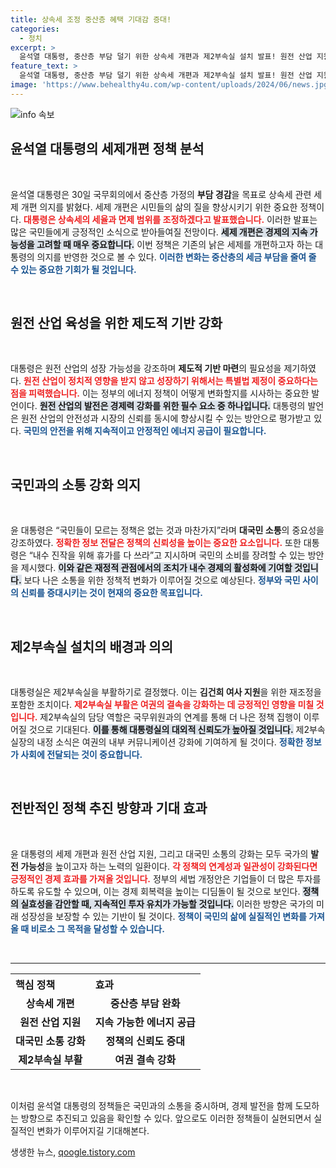```yaml
---
title: 상속세 조정 중산층 혜택 기대감 증대!
categories:
  - 정치
excerpt: >
  윤석열 대통령, 중산층 부담 덜기 위한 상속세 개편과 제2부속실 설치 발표! 원전 산업 지원과 소통 강화로 국민과의 연결 고리 다지기. 클릭해 자세한 내용을 확인하세요!
feature_text: >
  윤석열 대통령, 중산층 부담 덜기 위한 상속세 개편과 제2부속실 설치 발표! 원전 산업 지원과 소통 강화로 국민과의 연결 고리 다지기. 클릭해 자세한 내용을 확인하세요!
image: 'https://www.behealthy4u.com/wp-content/uploads/2024/06/news.jpg'
---
```


<p><img src="https://www.behealthy4u.com/wp-content/uploads/2024/06/news.jpg" alt="info 속보" /></p>

<h2 data-ke-size="size26">윤석열 대통령의 세제개편 정책 분석</h2>

<p data-ke-size="size16">&nbsp;</p>

<p>윤석열 대통령은 30일 국무회의에서 중산층 가정의 <b>부담 경감</b>을 목표로 상속세 관련 세제 개편 의지를 밝혔다. 세제 개편은 시민들의 삶의 질을 향상시키기 위한 중요한 정책이다. <b><span style="color: #ee2323;">대통령은 상속세의 세율과 면제 범위를 조정하겠다고 발표했습니다.</span></b> 이러한 발표는 많은 국민들에게 긍정적인 소식으로 받아들여질 전망이다. <b><span style="background-color: #21538527;">세제 개편은 경제의 지속 가능성을 고려할 때 매우 중요합니다.</span></b> 이번 정책은 기존의 낡은 세제를 개편하고자 하는 대통령의 의지를 반영한 것으로 볼 수 있다. <b><span style="color: #1a5490;">이러한 변화는 중산층의 세금 부담을 줄여 줄 수 있는 중요한 기회가 될 것입니다.</span></b></p>

<p data-ke-size="size16">&nbsp;</p>

<h2 data-ke-size="size26">원전 산업 육성을 위한 제도적 기반 강화</h2>

<p data-ke-size="size16">&nbsp;</p>

<p>대통령은 원전 산업의 성장 가능성을 강조하며 <b>제도적 기반 마련</b>의 필요성을 제기하였다. <b><span style="color: #ee2323;">원전 산업이 정치적 영향을 받지 않고 성장하기 위해서는 특별법 제정이 중요하다는 점을 피력했습니다.</span></b> 이는 정부의 에너지 정책이 어떻게 변화할지를 시사하는 중요한 발언이다. <b><span style="background-color: #21538527;">원전 산업의 발전은 경제력 강화를 위한 필수 요소 중 하나입니다.</span></b> 대통령의 발언은 원전 산업의 안전성과 시장의 신뢰를 동시에 향상시킬 수 있는 방안으로 평가받고 있다. <b><span style="color: #1a5490;">국민의 안전을 위해 지속적이고 안정적인 에너지 공급이 필요합니다.</span></b></p>

<p data-ke-size="size16">&nbsp;</p>

<h2 data-ke-size="size26">국민과의 소통 강화 의지</h2>

<p data-ke-size="size16">&nbsp;</p>

<p>윤 대통령은 “국민들이 모르는 정책은 없는 것과 마찬가지”라며 <b>대국민 소통</b>의 중요성을 강조하였다. <b><span style="color: #ee2323;">정확한 정보 전달은 정책의 신뢰성을 높이는 중요한 요소입니다.</span></b> 또한 대통령은 “내수 진작을 위해 휴가를 다 쓰라”고 지시하며 국민의 소비를 장려할 수 있는 방안을 제시했다. <b><span style="background-color: #21538527;">이와 같은 재정적 관점에서의 조치가 내수 경제의 활성화에 기여할 것입니다.</span></b> 보다 나은 소통을 위한 정책적 변화가 이루어질 것으로 예상된다. <b><span style="color: #1a5490;">정부와 국민 사이의 신뢰를 증대시키는 것이 현재의 중요한 목표입니다.</span></b></p>

<p data-ke-size="size16">&nbsp;</p>

<h2 data-ke-size="size26">제2부속실 설치의 배경과 의의</h2>

<p data-ke-size="size16">&nbsp;</p>

<p>대통령실은 제2부속실을 부활하기로 결정했다. 이는 <b>김건희 여사 지원</b>을 위한 재조정을 포함한 조치이다. <b><span style="color: #ee2323;">제2부속실 부활은 여권의 결속을 강화하는 데 긍정적인 영향을 미칠 것입니다.</span></b> 제2부속실의 담당 역할은 국무위원과의 연계를 통해 더 나은 정책 집행이 이루어질 것으로 기대된다. <b><span style="background-color: #21538527;">이를 통해 대통령실의 대외적 신뢰도가 높아질 것입니다.</span></b> 제2부속실장의 내정 소식은 여권의 내부 커뮤니케이션 강화에 기여하게 될 것이다. <b><span style="color: #1a5490;">정확한 정보가 사회에 전달되는 것이 중요합니다.</span></b></p>

<p data-ke-size="size16">&nbsp;</p>

<h2 data-ke-size="size26">전반적인 정책 추진 방향과 기대 효과</h2>

<p data-ke-size="size16">&nbsp;</p>

<p>윤 대통령의 세제 개편과 원전 산업 지원, 그리고 대국민 소통의 강화는 모두 국가의 <b>발전 가능성</b>을 높이고자 하는 노력의 일환이다. <b><span style="color: #ee2323;">각 정책의 연계성과 일관성이 강화된다면 긍정적인 경제 효과를 가져올 것입니다.</span></b> 정부의 세법 개정안은 기업들이 더 많은 투자를 하도록 유도할 수 있으며, 이는 경제 회복력을 높이는 디딤돌이 될 것으로 보인다. <b><span style="background-color: #21538527;">정책의 실효성을 감안할 때, 지속적인 투자 유치가 가능할 것입니다.</span></b> 이러한 방향은 국가의 미래 성장성을 보장할 수 있는 기반이 될 것이다. <b><span style="color: #1a5490;">정책이 국민의 삶에 실질적인 변화를 가져올 때 비로소 그 목적을 달성할 수 있습니다.</span></b></p>

<p data-ke-size="size16">&nbsp;</p>

<hr>

<table style="width: 100%; text-align: left; border-collapse: collapse;">
  <tr>
    <th style="height: 20px;">
      <b>핵심 정책</b>
    </th>
    <th style="height: 20px;">
      <b>효과</b>
    </th>
  </tr>
  <tr>
    <td style="text-align: center; height: 17px;"><b>상속세 개편</b></td>
    <td style="text-align: center; height: 17px;"><b>중산층 부담 완화</b></td>
  </tr>
  <tr>
    <td style="text-align: center; height: 17px;"><b>원전 산업 지원</b></td>
    <td style="text-align: center; height: 17px;"><b>지속 가능한 에너지 공급</b></td>
  </tr>
  <tr>
    <td style="text-align: center; height: 17px;"><b>대국민 소통 강화</b></td>
    <td style="text-align: center; height: 17px;"><b>정책의 신뢰도 증대</b></td>
  </tr>
  <tr>
    <td style="text-align: center; height: 17px;"><b>제2부속실 부활</b></td>
    <td style="text-align: center; height: 17px;"><b>여권 결속 강화</b></td>
  </tr>
</table>

<p data-ke-size="size16">&nbsp;</p>

<p>이처럼 윤석열 대통령의 정책들은 국민과의 소통을 중시하며, 경제 발전을 함께 도모하는 방향으로 추진되고 있음을 확인할 수 있다. 앞으로도 이러한 정책들이 실현되면서 실질적인 변화가 이루어지길 기대해본다.</p>
생생한 뉴스, <a href="https://qoogle.tistory.com" rel="dofollow">qoogle.tistory.com</a>


